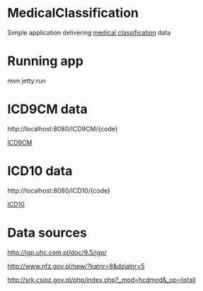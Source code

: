 MedicalClassification
===

Simple application delivering [medical classification](http://en.wikipedia.org/wiki/Medical_classification) data

# Running app

mvn jetty:run

# ICD9CM data

http://localhost:8080/ICD9CM/{code}

[ICD9CM](http://en.wikipedia.org/wiki/ICD-9-CM)

# ICD10 data

http://localhost:8080/ICD10/{code}

[ICD10](http://en.wikipedia.org/wiki/ICD-10)

# Data sources

http://jgp.uhc.com.pl/doc/9.5/jgp/

http://www.nfz.gov.pl/new/?katnr=8&dzialnr=5

http://srk.csioz.gov.pl/php/index.php?_mod=hcdmod&_op=listall





